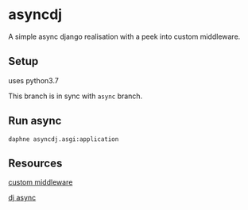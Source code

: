 # asyncdj
A simple async django realisation with a peek into custom middleware.

## Setup
uses python3.7

This branch is in sync with `async` branch.

## Run async 

```daphne asyncdj.asgi:application```

## Resources
[custom middleware](https://bibhuticoder.medium.com/custom-middleware-in-django-71a72f3f8f46)

[dj async](https://adamj.eu/tech/2019/09/14/a-single-file-async-django-app/)